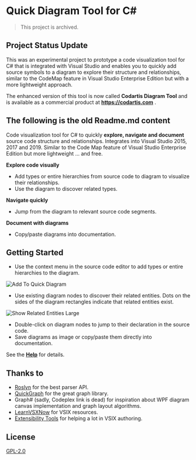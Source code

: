 # Quick Diagram Tool for C# #

> This project is archived.

## Project Status Update

This was an experimental project to prototype a code visualization tool for C# that is integrated with Visual Studio and enables you to quickly add source symbols to a diagram to explore their structure and relationships, similar to the CodeMap feature in Visual Studio Enterprise Edition but with a more lightweight approach.

The enhanced version of this tool is now called **Codartis Diagram Tool** and is available as a commercial product at **https://codartis.com** .

## The following is the old Readme.md content

Code visualization tool for C# to quickly **explore, navigate and document** source code structure and relationships. 
Integrates into Visual Studio 2015, 2017 and 2019.
Similar to the Code Map feature of Visual Studio Enterprise Edition but more lightweight ... and free.

**Explore code visually**
* Add types or entire hierarchies from source code to diagram to visualize their relationships.
* Use the diagram to discover related types.

**Navigate quickly**
* Jump from the diagram to relevant source code segments.

**Document with diagrams**
* Copy/paste diagrams into documentation.
 
## Getting Started
* Use the context menu in the source code editor to add types or entire hierarchies to the diagram.

![Add To Quick Diagram](images/doc/help/AddToQuickDiagramContextMenuItem.png)

* Use existing diagram nodes to discover their related entities. Dots on the sides of the diagram rectangles indicate that related entities exist.

![Show Related Entities Large](images/doc/help/ShowRelatedEntitiesLarge.png)

* Double-click on diagram nodes to jump to their declaration in the source code.
* Save diagrams as image or copy/paste them directly into documentation.

See the [**Help**](Help.md) for details.

## Thanks to 
* [Roslyn](https://github.com/dotnet/roslyn) for the best parser API.
* [QuickGraph](https://github.com/YaccConstructor/QuickGraph) for the great graph library.
* Graph# (sadly, Codeplex link is dead) for inspiration about WPF diagram canvas implementation and graph layout algorithms.
* [LearnVSXNow](https://github.com/umutozel/LearnVSXNow) for VSIX resources.
* [Extensibility Tools](https://marketplace.visualstudio.com/items?itemName=MadsKristensen.ExtensibilityTools) for helping a lot in VSIX authoring.

## License
[GPL-2.0](LICENSE)
